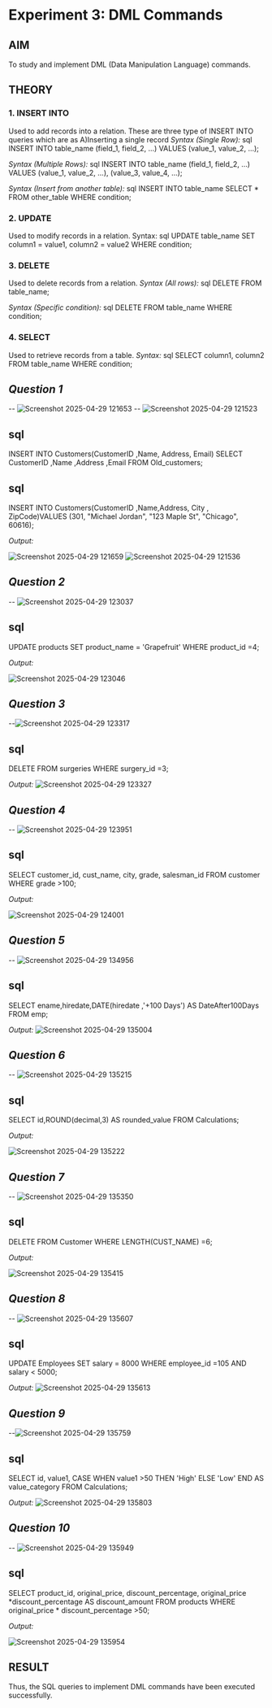 # Experiment 3: DML Commands

## AIM
To study and implement DML (Data Manipulation Language) commands.

## THEORY

### 1. INSERT INTO
Used to add records into a relation.
These are three type of INSERT INTO queries which are as
A)Inserting a single record
*Syntax (Single Row):*
sql
INSERT INTO table_name (field_1, field_2, ...) VALUES (value_1, value_2, ...);

*Syntax (Multiple Rows):*
sql
INSERT INTO table_name (field_1, field_2, ...) VALUES
(value_1, value_2, ...),
(value_3, value_4, ...);

*Syntax (Insert from another table):*
sql
INSERT INTO table_name SELECT * FROM other_table WHERE condition;

### 2. UPDATE
Used to modify records in a relation.
Syntax:
sql
UPDATE table_name SET column1 = value1, column2 = value2 WHERE condition;

### 3. DELETE
Used to delete records from a relation.
*Syntax (All rows):*
sql
DELETE FROM table_name;

*Syntax (Specific condition):*
sql
DELETE FROM table_name WHERE condition;

### 4. SELECT
Used to retrieve records from a table.
*Syntax:*
sql
SELECT column1, column2 FROM table_name WHERE condition;

*Question 1*
--
-- ![Screenshot 2025-04-29 121653](https://github.com/user-attachments/assets/53b5f3b9-c9b6-4e2b-a010-2876d7e71d58)
-- ![Screenshot 2025-04-29 121523](https://github.com/user-attachments/assets/6218b66c-b292-4f15-9f78-d07da1e45385)



sql
-- 
INSERT INTO Customers(CustomerID  ,Name,             Address,         Email)
SELECT CustomerID  ,Name             ,Address         ,Email FROM Old_customers;

sql
--
INSERT INTO Customers(CustomerID ,Name,Address, City     ,   ZipCode)VALUES (301, "Michael Jordan",  "123 Maple St",  "Chicago",  60616);

*Output:*

![Screenshot 2025-04-29 121659](https://github.com/user-attachments/assets/8cb31551-6831-454d-b418-edd48d7eb67f)
![Screenshot 2025-04-29 121536](https://github.com/user-attachments/assets/c63a44bb-a3d1-41fb-bac6-878256b773b3)


*Question 2*
---
-- ![Screenshot 2025-04-29 123037](https://github.com/user-attachments/assets/1f0eb809-77c1-44ef-afa2-8421dcb11740)


sql
-- 
UPDATE products
SET product_name = 'Grapefruit'
WHERE product_id =4;


*Output:*

![Screenshot 2025-04-29 123046](https://github.com/user-attachments/assets/fac16b56-8a39-4f79-85ce-bbb4c7e859c6)


*Question 3*
---
--![Screenshot 2025-04-29 123317](https://github.com/user-attachments/assets/777ae485-23f4-4483-8715-29b910b9a718)


sql
--
DELETE FROM surgeries
WHERE  surgery_id =3;


*Output:*
![Screenshot 2025-04-29 123327](https://github.com/user-attachments/assets/ed8e9b00-3bf7-4fff-8b31-4e8298e55694)


*Question 4*
---
-- ![Screenshot 2025-04-29 123951](https://github.com/user-attachments/assets/fbbc9c48-b733-4c6e-881c-da2102440159)


sql
-- 
SELECT customer_id, cust_name, city, grade, salesman_id
FROM  customer
WHERE  grade >100;


*Output:*

![Screenshot 2025-04-29 124001](https://github.com/user-attachments/assets/57d14ec4-855c-4b61-8374-1114b9dec239)


*Question 5*
---
-- ![Screenshot 2025-04-29 134956](https://github.com/user-attachments/assets/2e173acd-15a6-4d60-b8b9-c4b039481a65)


sql
-- 
SELECT ename,hiredate,DATE(hiredate ,'+100 Days') AS DateAfter100Days
FROM emp;


*Output:*
![Screenshot 2025-04-29 135004](https://github.com/user-attachments/assets/5a348d18-aeeb-4137-9a5a-e08c5c24223c)



*Question 6*
---
-- ![Screenshot 2025-04-29 135215](https://github.com/user-attachments/assets/88829371-d33e-4cd0-a174-a0926e8eabb6)


sql
-- 
SELECT id,ROUND(decimal,3) AS  rounded_value
FROM Calculations;


*Output:*

![Screenshot 2025-04-29 135222](https://github.com/user-attachments/assets/5f5b5228-2fed-4803-87d2-9897b3db8567)


*Question 7*
---
-- ![Screenshot 2025-04-29 135350](https://github.com/user-attachments/assets/1e205fbe-54c1-4a8a-a2af-1a9123217ee9)


sql
-- 
DELETE FROM Customer
WHERE LENGTH(CUST_NAME) =6;


*Output:*

![Screenshot 2025-04-29 135415](https://github.com/user-attachments/assets/2a0b7aa7-d093-4b51-99e0-c95da4a2114d)


*Question 8*
---
-- ![Screenshot 2025-04-29 135607](https://github.com/user-attachments/assets/576f2b96-fb2f-41c3-a9d9-6de324daedaf)


sql
-- 
UPDATE Employees 
SET salary = 8000
WHERE employee_id =105 AND salary < 5000;


*Output:*
![Screenshot 2025-04-29 135613](https://github.com/user-attachments/assets/28d12da8-8149-4782-8582-03b0f1ed09d9)



*Question 9*
---
--![Screenshot 2025-04-29 135759](https://github.com/user-attachments/assets/d6e7d168-f8bb-4156-9070-fee806976f26)


sql
-- 
SELECT id, value1, 
        CASE 
           WHEN  value1 >50 THEN 'High'
           ELSE 'Low'
        END AS  value_category
FROM Calculations;



*Output:*
![Screenshot 2025-04-29 135803](https://github.com/user-attachments/assets/9ae7a5e9-2bfd-48f3-a187-40c6d38e38c8)



*Question 10*
---
-- ![Screenshot 2025-04-29 135949](https://github.com/user-attachments/assets/fe30c891-ce3e-47c4-9f5d-35b8ea958056)


sql
-- 
SELECT 
    product_id, 
    original_price, 
    discount_percentage,
    original_price *discount_percentage AS discount_amount
FROM 
    products
WHERE  
    original_price * discount_percentage >50;


*Output:*

![Screenshot 2025-04-29 135954](https://github.com/user-attachments/assets/30bfdccc-5cf0-49cd-82fd-353e4e03c637)



## RESULT
Thus, the SQL queries to implement DML commands have been executed successfully.

